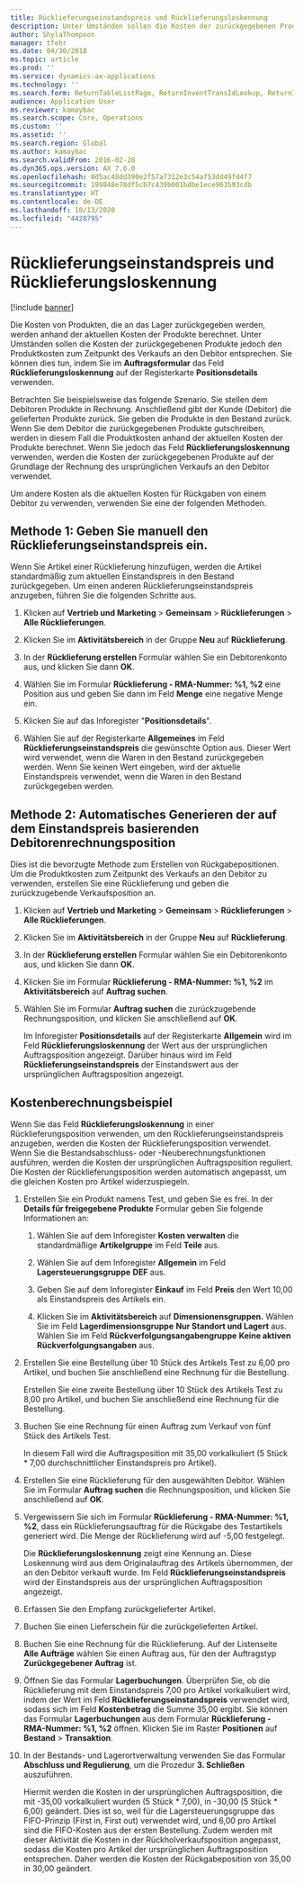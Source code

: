 ```yaml
---
title: Rücklieferungseinstandspreis und Rücklieferungsloskennung
description: Unter Umständen sollen die Kosten der zurückgegebenen Produkte jedoch den Produktkosten zum Zeitpunkt des Verkaufs an den Debitor entsprechen. Sie können dies über die **Rücklieferungsloskennung** tun.
author: ShylaThompson
manager: tfehr
ms.date: 04/30/2018
ms.topic: article
ms.prod: ''
ms.service: dynamics-ax-applications
ms.technology: ''
ms.search.form: ReturnTableListPage, ReturnInventTransIdLookup, ReturnItemNumLookup
audience: Application User
ms.reviewer: kamaybac
ms.search.scope: Core, Operations
ms.custom: ''
ms.assetid: ''
ms.search.region: Global
ms.author: kamaybac
ms.search.validFrom: 2016-02-28
ms.dyn365.ops.version: AX 7.0.0
ms.openlocfilehash: 0d5ac48dd390e2f57a7312e3c54af53dd49fd4f7
ms.sourcegitcommit: 199848e78df5cb7c439b001bdbe1ece963593cdb
ms.translationtype: HT
ms.contentlocale: de-DE
ms.lasthandoff: 10/13/2020
ms.locfileid: "4428795"
---
```

# <a name="return-cost-price-and-return-lot-id"></a>Rücklieferungseinstandspreis und Rücklieferungsloskennung        

[!include [banner](../includes/banner.md)]



Die Kosten von Produkten, die an das Lager zurückgegeben werden, werden anhand der aktuellen Kosten der Produkte berechnet. Unter Umständen sollen die Kosten der zurückgegebenen Produkte jedoch den Produktkosten zum Zeitpunkt des Verkaufs an den Debitor entsprechen. Sie können dies tun, indem Sie im **Auftragsformular** das Feld **Rücklieferungsloskennung** auf der Registerkarte **Positionsdetails** verwenden.

Betrachten Sie beispielsweise das folgende Szenario. Sie stellen dem Debitoren Produkte in Rechnung. Anschließend gibt der Kunde (Debitor) die gelieferten Produkte zurück. Sie geben die Produkte in den Bestand zurück. Wenn Sie dem Debitor die zurückgegebenen Produkte gutschreiben, werden in diesem Fall die Produktkosten anhand der aktuellen Kosten der Produkte berechnet. Wenn Sie jedoch das Feld **Rücklieferungsloskennung** verwenden, werden die Kosten der zurückgegebenen Produkte auf der Grundlage der Rechnung des ursprünglichen Verkaufs an den Debitor verwendet.

Um andere Kosten als die aktuellen Kosten für Rückgaben von einem Debitor zu verwenden, verwenden Sie eine der folgenden Methoden.

## <a name="method-1-manually-enter-the-return-cost-price"></a>Methode 1: Geben Sie manuell den Rücklieferungseinstandspreis ein.

Wenn Sie Artikel einer Rücklieferung hinzufügen, werden die Artikel standardmäßig zum aktuellen Einstandspreis in den Bestand zurückgegeben. Um einen anderen Rücklieferungseinstandspreis anzugeben, führen Sie die folgenden Schritte aus.

1.  Klicken auf **Vertrieb und Marketing** \> **Gemeinsam** \> **Rücklieferungen** \> **Alle Rücklieferungen**.

2.  Klicken Sie im **Aktivitätsbereich** in der Gruppe **Neu** auf **Rücklieferung**.

3.  In der **Rücklieferung erstellen** Formular wählen Sie ein Debitorenkonto aus, und klicken Sie dann **OK**.

4.  Wählen Sie im Formular **Rücklieferung - RMA-Nummer: %1, %2** eine Position aus und geben Sie dann im Feld **Menge** eine negative Menge ein.

5.  Klicken Sie auf das Inforegister "**Positionsdetails**".

6.  Wählen Sie auf der Registerkarte **Allgemeines** im Feld **Rücklieferungseinstandspreis** die gewünschte Option aus. Dieser Wert wird verwendet, wenn die Waren in den Bestand zurückgegeben werden. Wenn Sie keinen Wert eingeben, wird der aktuelle Einstandspreis verwendet, wenn die Waren in den Bestand zurückgegeben werden.

## <a name="method-2-automatically-generate-the-cost-price-based-on-the-customer-invoice-line"></a>Methode 2: Automatisches Generieren der auf dem Einstandspreis basierenden Debitorenrechnungsposition

Dies ist die bevorzugte Methode zum Erstellen von Rückgabepositionen. Um die Produktkosten zum Zeitpunkt des Verkaufs an den Debitor zu verwenden, erstellen Sie eine Rücklieferung und geben die zurückzugebende Verkaufsposition an.

1.  Klicken auf **Vertrieb und Marketing** \> **Gemeinsam** \> **Rücklieferungen** \> **Alle Rücklieferungen**.

2.  Klicken Sie im **Aktivitätsbereich** in der Gruppe **Neu** auf **Rücklieferung**.

3.  In der **Rücklieferung erstellen** Formular wählen Sie ein Debitorenkonto aus, und klicken Sie dann **OK**.

4.  Klicken Sie im Formular **Rücklieferung - RMA-Nummer: %1, %2** im **Aktivitätsbereich** auf **Auftrag suchen**.

5.  Wählen Sie im Formular **Auftrag suchen** die zurückzugebende Rechnungsposition, und klicken Sie anschließend auf **OK**.
    
    Im Inforegister **Positionsdetails** auf der Registerkarte **Allgemein** wird im Feld **Rücklieferungsloskennung** der Wert aus der ursprünglichen Auftragsposition angezeigt. Darüber hinaus wird im Feld **Rücklieferungseinstandspreis** der Einstandswert aus der ursprünglichen Auftragsposition angezeigt.

## <a name="cost-calculation-example"></a>Kostenberechnungsbeispiel

Wenn Sie das Feld **Rücklieferungsloskennung** in einer Rücklieferungsposition verwenden, um den Rücklieferungseinstandspreis anzugeben, werden die Kosten der Rücklieferungsposition verwendet. Wenn Sie die Bestandsabschluss- oder -Neuberechnungsfunktionen ausführen, werden die Kosten der ursprünglichen Auftragsposition reguliert. Die Kosten der Rücklieferungsposition werden automatisch angepasst, um die gleichen Kosten pro Artikel widerzuspiegeln.

1.  Erstellen Sie ein Produkt namens Test, und geben Sie es frei. In der **Details für freigegebene Produkte** Formular geben Sie folgende Informationen an:
    
    1.  Wählen Sie auf dem Inforegister **Kosten verwalten** die standardmäßige **Artikelgruppe** im Feld **Teile** aus.
    
    2.  Wählen Sie auf dem Inforegister **Allgemein** im Feld **Lagersteuerungsgruppe** **DEF** aus.
    
    3.  Geben Sie auf dem Inforegister **Einkauf** im Feld **Preis** den Wert 10,00 als Einstandspreis des Artikels ein.
    
    4.  Klicken Sie im **Aktivitätsbereich** auf **Dimensionensgruppen.** Wählen Sie im Feld **Lagerdimensionsgruppe** **Nur Standort und Lagert** aus. Wählen Sie im Feld **Rückverfolgungsangabengruppe** **Keine aktiven Rückverfolgungsangaben** aus.

2.  Erstellen Sie eine Bestellung über 10 Stück des Artikels Test zu 6,00 pro Artikel, und buchen Sie anschließend eine Rechnung für die Bestellung.
    
    Erstellen Sie eine zweite Bestellung über 10 Stück des Artikels Test zu 8,00 pro Artikel, und buchen Sie anschließend eine Rechnung für die Bestellung.

3.  Buchen Sie eine Rechnung für einen Auftrag zum Verkauf von fünf Stück des Artikels Test.
    
    In diesem Fall wird die Auftragsposition mit 35,00 vorkalkuliert (5 Stück \* 7,00 durchschnittlicher Einstandspreis pro Artikel).

4.  Erstellen Sie eine Rücklieferung für den ausgewählten Debitor. Wählen Sie im Formular **Auftrag suchen** die Rechnungsposition, und klicken Sie anschließend auf **OK**.

5.  Vergewissern Sie sich im Formular **Rücklieferung - RMA-Nummer: %1, %2**, dass ein Rücklieferungsauftrag für die Rückgabe des Testartikels generiert wird. Die Menge der Rücklieferung wird auf -5,00 festgelegt.
    
    Die **Rücklieferungsloskennung** zeigt eine Kennung an. Diese Loskennung wird aus dem Originalauftrag des Artikels übernommen, der an den Debitor verkauft wurde. Im Feld **Rücklieferungseinstandspreis** wird der Einstandspreis aus der ursprünglichen Auftragsposition angezeigt.

6.  Erfassen Sie den Empfang zurückgelieferter Artikel.

7.  Buchen Sie einen Lieferschein für die zurückgelieferten Artikel.

8.  Buchen Sie eine Rechnung für die Rücklieferung. Auf der Listenseite **Alle Aufträge** wählen Sie einen Auftrag aus, für den der Auftragstyp **Zurückgegebener Auftrag** ist.

9.  Öffnen Sie das Formular **Lagerbuchungen**. Überprüfen Sie, ob die Rücklieferung mit dem Einstandspreis 7,00 pro Artikel vorkalkuliert wird, indem der Wert im Feld **Rücklieferungseinstandspreis** verwendet wird, sodass sich im Feld **Kostenbetrag** die Summe 35,00 ergibt. Sie können das Formular **Lagerbuchungen** aus dem Formular **Rücklieferung - RMA-Nummer: %1, %2** öffnen. Klicken Sie im Raster **Positionen** auf **Bestand** \> **Transaktion**.

10. In der Bestands- und Lagerortverwaltung verwenden Sie das Formular **Abschluss und Regulierung**, um die Prozedur **3. Schließen** auszuführen.
    
    Hiermit werden die Kosten in der ursprünglichen Auftragsposition, die mit -35,00 vorkalkuliert wurden (5 Stück \* 7,00), in -30,00 (5 Stück \* 6,00) geändert. Dies ist so, weil für die Lagersteuerungsgruppe das FIFO-Prinzip (First in, First out) verwendet wird, und 6,00 pro Artikel sind die FIFO-Kosten aus der ersten Bestellung. Zudem werden mit dieser Aktivität die Kosten in der Rückholverkaufsposition angepasst, sodass die Kosten pro Artikel der ursprünglichen Auftragsposition entsprechen. Daher werden die Kosten der Rückgabeposition von 35,00 in 30,00 geändert.




